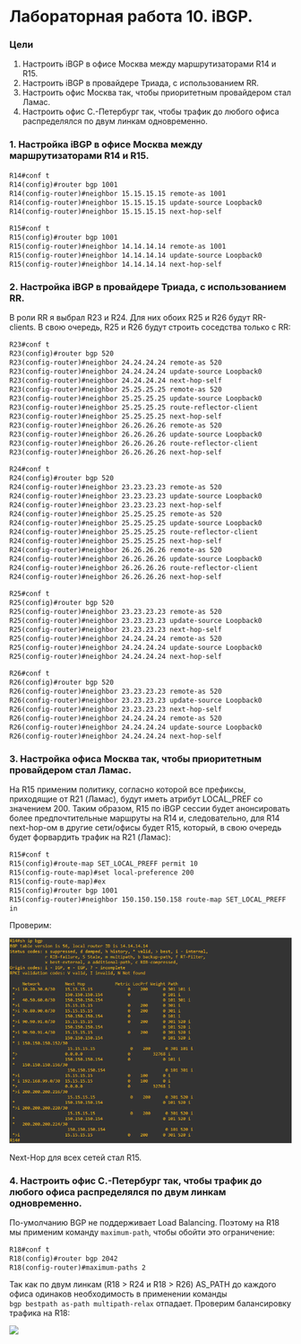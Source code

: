 # Лабораторная работа 10. iBGP. 
### Цели
1. Настроить iBGP в офисе Москва между маршрутизаторами R14 и R15.
2. Настроить iBGP в провайдере Триада, с использованием RR.
3. Настроить офис Москва так, чтобы приоритетным провайдером стал Ламас.
4. Настроить офис С.-Петербург так, чтобы трафик до любого офиса распределялся по двум линкам одновременно.
### 1. Настройка iBGP в офисе Москва между маршрутизаторами R14 и R15.
```
R14#conf t
R14(config)#router bgp 1001
R14(config-router)#neighbor 15.15.15.15 remote-as 1001
R14(config-router)#neighbor 15.15.15.15 update-source Loopback0
R14(config-router)#neighbor 15.15.15.15 next-hop-self
```
```
R15#conf t
R15(config)#router bgp 1001
R15(config-router)#neighbor 14.14.14.14 remote-as 1001
R15(config-router)#neighbor 14.14.14.14 update-source Loopback0
R15(config-router)#neighbor 14.14.14.14 next-hop-self
```
### 2. Настройка iBGP в провайдере Триада, с использованием RR.
В роли RR я выбрал R23 и R24. Для них обоих R25 и R26 будут RR-clients. В свою очередь, R25 и R26 будут строить соседства только с RR:
```
R23#conf t
R23(config)#router bgp 520
R23(config-router)#neighbor 24.24.24.24 remote-as 520
R23(config-router)#neighbor 24.24.24.24 update-source Loopback0
R23(config-router)#neighbor 24.24.24.24 next-hop-self
R23(config-router)#neighbor 25.25.25.25 remote-as 520
R23(config-router)#neighbor 25.25.25.25 update-source Loopback0
R23(config-router)#neighbor 25.25.25.25 route-reflector-client
R23(config-router)#neighbor 25.25.25.25 next-hop-self
R23(config-router)#neighbor 26.26.26.26 remote-as 520
R23(config-router)#neighbor 26.26.26.26 update-source Loopback0
R23(config-router)#neighbor 26.26.26.26 route-reflector-client
R23(config-router)#neighbor 26.26.26.26 next-hop-self
```
```
R24#conf t
R24(config)#router bgp 520
R24(config-router)#neighbor 23.23.23.23 remote-as 520
R24(config-router)#neighbor 23.23.23.23 update-source Loopback0
R24(config-router)#neighbor 23.23.23.23 next-hop-self
R24(config-router)#neighbor 25.25.25.25 remote-as 520
R24(config-router)#neighbor 25.25.25.25 update-source Loopback0
R24(config-router)#neighbor 25.25.25.25 route-reflector-client
R24(config-router)#neighbor 25.25.25.25 next-hop-self
R24(config-router)#neighbor 26.26.26.26 remote-as 520
R24(config-router)#neighbor 26.26.26.26 update-source Loopback0
R24(config-router)#neighbor 26.26.26.26 route-reflector-client
R24(config-router)#neighbor 26.26.26.26 next-hop-self
```
```
R25#conf t
R25(config)#router bgp 520
R25(config-router)#neighbor 23.23.23.23 remote-as 520
R25(config-router)#neighbor 23.23.23.23 update-source Loopback0
R25(config-router)#neighbor 23.23.23.23 next-hop-self
R25(config-router)#neighbor 24.24.24.24 remote-as 520
R25(config-router)#neighbor 24.24.24.24 update-source Loopback0
R25(config-router)#neighbor 24.24.24.24 next-hop-self
```
```
R26#conf t
R26(config)#router bgp 520
R26(config-router)#neighbor 23.23.23.23 remote-as 520
R26(config-router)#neighbor 23.23.23.23 update-source Loopback0
R26(config-router)#neighbor 23.23.23.23 next-hop-self
R26(config-router)#neighbor 24.24.24.24 remote-as 520
R26(config-router)#neighbor 24.24.24.24 update-source Loopback0
R26(config-router)#neighbor 24.24.24.24 next-hop-self
```
### 3. Настройка офиса Москва так, чтобы приоритетным провайдером стал Ламас.
На R15 применим политику, согласно которой все префиксы, приходящие от R21 (Ламас), будут иметь атрибут LOCAL_PREF со значением 200. Таким образом, R15 по iBGP сессии будет анонсировать более предпочтительные маршруты на R14 и, следовательно, для R14 next-hop-ом в другие сети/офисы будет R15, который, в свою очередь будет форвардить трафик на R21 (Ламас):
```
R15#conf t
R15(config)#route-map SET_LOCAL_PREFF permit 10
R15(config-route-map)#set local-preference 200
R15(config-route-map)#ex
R15(config)#router bgp 1001
R15(config-router)#neighbor 150.150.150.158 route-map SET_LOCAL_PREFF in
```
Проверим:

![](1.png)
 
Next-Hop для всех сетей стал R15. 
 
### 4. Настроить офис С.-Петербург так, чтобы трафик до любого офиса распределялся по двум линкам одновременно.
По-умолчанию BGP не поддерживает Load Balancing. Поэтому на R18 мы применим команду ```maximum-path```, чтобы обойти это ограничение:
```
R18#conf t
R18(config)#router bgp 2042
R18(config-router)#maximum-paths 2
```
Так как по двум линкам (R18 > R24 и R18 > R26) AS_PATH до каждого офиса одинаков необходимость в применении команды   
```bgp bestpath as-path multipath-relax``` отпадает. Проверим балансировку трафика на R18:

![](2.png)
